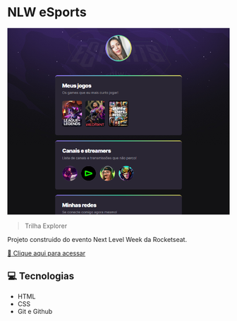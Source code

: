 # NLW eSports 

![preview](./.github/preview.png)

> Trilha Explorer

Projeto construido do evento Next Level Week da Rocketseat.

[:link: Clique aqui para acessar](https://gabihsante.github.io/nlw/)

## :computer: Tecnologias

- HTML
- CSS
- Git e Github